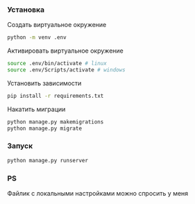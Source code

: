 ### Установка

Создать виртуальное окружение
```bash
python -m venv .env
```
Активировать виртуальное окружение
```bash
source .env/bin/activate # linux
source .env/Scripts/activate # windows
```
Установить зависимости
```bash
pip install -r requirements.txt
```
Накатить миграции
```bash
python manage.py makemigrations
python manage.py migrate
```

### Запуск

```bash
python manage.py runserver
```

### PS

Файлик с локальными настройками можно спросить у меня
